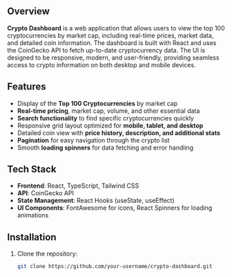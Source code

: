 ## Overview
**Crypto Dashboard** is a web application that allows users to view the top 100 cryptocurrencies by market cap, including real-time prices, market data, and detailed coin information. The dashboard is built with React and uses the CoinGecko API to fetch up-to-date cryptocurrency data. The UI is designed to be responsive, modern, and user-friendly, providing seamless access to crypto information on both desktop and mobile devices.

## Features
- Display of the **Top 100 Cryptocurrencies** by market cap
- **Real-time pricing**, market cap, volume, and other essential data
- **Search functionality** to find specific cryptocurrencies quickly
- Responsive grid layout optimized for **mobile, tablet, and desktop**
- Detailed coin view with **price history, description, and additional stats**
- **Pagination** for easy navigation through the crypto list
- Smooth **loading spinners** for data fetching and error handling

## Tech Stack
- **Frontend**: React, TypeScript, Tailwind CSS
- **API**: CoinGecko API
- **State Management**: React Hooks (useState, useEffect)
- **UI Components**: FontAwesome for icons, React Spinners for loading animations

## Installation

1. Clone the repository:
   ```bash
   git clone https://github.com/your-username/crypto-dashboard.git
